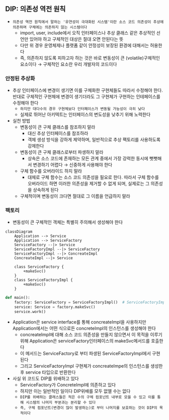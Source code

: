 ## DIP: 의존성 역전 원칙

- `의존성 역전 원칙에서 말하는 '유연성이 극대화된 시스템'이란 소스 코드 의존성이 추상에 의존하며 구체에는 의존하지 않는 시스템이다`
    - import, user, include에서 오직 인터페이스나 추상 클래스 같은 추상적인 선언만 있어야 하고 구체적인 대상은 절대 오면 안된다는 뜻
    - 다만 위 경우 운영체제나 플랫폼 같이 안정성이 보장된 환경에 대해서는 허용한다
    - 즉, 의존하지 않도록 피하고자 하는 것은 바로 변동성이 큰 (volatile)구체적인 요소이다 &rarr; 구체적인 요소란 우리 개발자의 코드이다

### 안정된 추상화

- 추상 인터페이스에 변경이 생기면 이를 구체화한 구현체들도 따라서 수정해야 한다. 반대로 구체적인 구현체에 변경이 생기더라도 그 구현체가 구현하는 인테페이스를 수정해야 한다
    - `하지만 대다수의 경우 구현체보다 인터페이스가 변동될 가능성이 극히 낮다`
    - 실제로 뛰어난 아키텍트는 인터페이스의 변도성을 낮추기 위해 노력한다
- 실천 방법
    - 변동성이 큰 구체 클래스를 참조하지 말라
        - 대신 추상 인터페이스를 참조하라
        - 객체 생성 방식을 강하게 제약하며, 일반적으로 추상 팩토리를 사용하도록 강제한다
    - 변동성이 큰 구체 클래스로부터 파생하지 말라
        - 상속은 소스 코드에 존재하는 모든 관계 중에서 가장 강력한 동시에 뻣뻣해서 변경하기 어렵다 &rarr; 신중하게 사용해야 한다
    - 구체 함수를 오버라이드 하지 말라
        - 대체로 구체 함수는 소스 코드 의존성을 필요로 한다. 따라서 구체 함수를 오버라이드 하면 이러한 의존성을 제거할 수 없게 되며, 실제로는 그 의존성을 상속하게 된다
    - 구체적이며 변동성이 크다면 절대로 그 이름을 언급하지 말라

### 팩토리

- 변동성이 큰 구체적인 객체는 특별히 주의해서 생성해야 한다

```mermaid
classDiagram
    Application --> Service
    Application --> ServiceFactory
    ServiceFactory --|> Service
    ServiceFactoryImpl --|> ServiceFactory
    ServiceFactoryImpl --|> ConcreateImpl
    ConcreateImpl --|> Service

    class ServiceFactory {
        +makeSvc()
    }
    class ServiceFactoryImpl {
        +makeSvc()
    }
```

```python
def main():
    factory: ServiceFactory = ServiceFactoryImpl()  # ServiceFactoryImpl -> 어쩔수 없이 포함하게 되는 구체 컴포넌트
    service: Service = factory.makeSvc()
    service.work()

```

- Application은 service interface를 통해 concreateImpl을 사용하지만 Application에서는 어떤 식으로든 concreteImpl의 인스턴스를 생성해야 한다
    - concreateImpl에 대해 소스 코드 의존성을 만들지 않으면서 이 목적을 이루기 위해 Application은 serviceFactory인터페이스의 makeSvc메서드를 호출한다
    - 이 메서드는 ServiceFactory로 부터 파생된 ServiceFactoryImpl에서 구현된다
    - 그리고 ServiceFactoryImpl 구현체가 concreateImpe의 인스턴스를 생성한 후 service 타입으로 반환한다
- 사실 위 코드도 DIP를 위배하고 있다
    - ServiceFactory가 ConcreteImpl에 의존하고 있다
    - 하지만 이는 일반적인 일이다 DIP위배를 모두 없앨 수는 없다
    - `DIP를 위배하는 클래스들은 적은 수의 구체 컴포넌트 내부로 모을 수 있고 이를 통해 시스템의 나머지 부분과는 분리할 수 있다`
    - `즉, 구체 컴포넌트(변경이 많이 발생하는)로 부터 나머지를 보호하는 것이 DIP의 목적이다` 